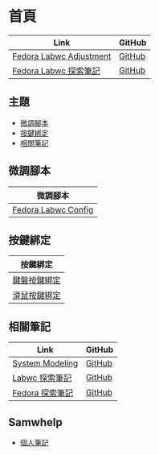 

# 首頁

| Link | GitHub |
| ---- | ------ |
| [Fedora Labwc Adjustment](https://samwhelp.github.io/fedora-labwc-adjustment/) | [GitHub](https://github.com/samwhelp/fedora-labwc-adjustment) |
| [Fedora Labwc 探索筆記](https://samwhelp.github.io/note-about-fedora-labwc/) | [GitHub](https://github.com/samwhelp/note-about-fedora-labwc) |




## 主題

* [微調腳本](#微調腳本)
* [按鍵綁定](#按鍵綁定)
* [相關筆記](#相關筆記)




## 微調腳本

| 微調腳本 |
| -------- |
| [Fedora Labwc Config](https://github.com/samwhelp/fedora-labwc-adjustment/tree/main/prototype/main/labwc-config/Main) |




## 按鍵綁定

| 按鍵綁定 |
| ------ |
| [鍵盤按鍵綁定](https://samwhelp.github.io/note-about-fedora-labwc/read/config/keybind.html) |
| [滑鼠按鍵綁定](https://samwhelp.github.io/note-about-fedora-labwc/read/config/mousebind.html) |




## 相關筆記

| Link | GitHub |
| ---- | ------ |
| [System Modeling](https://samwhelp.github.io/system-modeling/) | [GitHub](https://github.com/samwhelp/system-modeling) |
| [Labwc 探索筆記](https://samwhelp.github.io/note-about-labwc/) | [GitHub](https://github.com/samwhelp/note-about-labwc) |
| [Fedora 探索筆記](https://samwhelp.github.io/note-about-fedora/) | [GitHub](https://github.com/samwhelp/note-about-fedora) |




## Samwhelp

* [個人筆記](https://samwhelp.github.io/book/)

